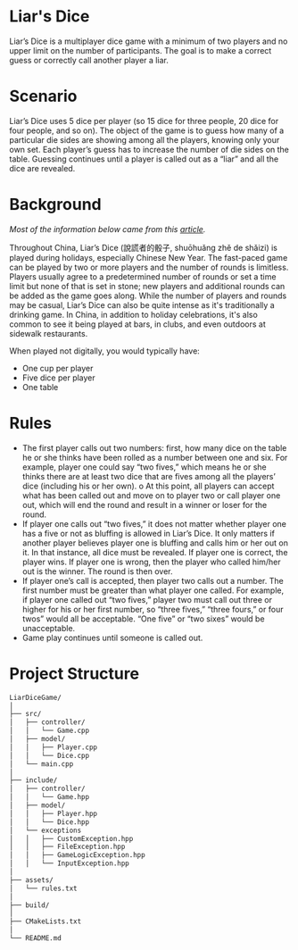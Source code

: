 # Liar's Dice
Liar’s Dice is a multiplayer dice game with a minimum of two players and no upper limit on the number
of participants. The goal is to make a correct guess or correctly call another player a liar.

# Scenario
Liar’s Dice uses 5 dice per player (so 15 dice for three people, 20 dice for four people, and so on). The object of the game is to guess how many of a particular die sides are showing among all the players, knowing only your own set. Each player’s guess has to increase the number of die sides on the table. Guessing continues until a player is called out as a “liar” and all the dice are revealed.

# Background
_Most of the information below came from this [article](https://www.thoughtco.com/how-to-play-liars-dice-687532)._

Throughout China, Liar’s Dice (說謊者的骰子, shuōhuǎng zhě de shǎizi) is played during holidays, especially Chinese New Year. The fast-paced game can be played by two or more players and the number of rounds is limitless. Players usually agree to a predetermined number of rounds or set a time limit but none of that is set in stone; new players and additional rounds can be added as the game goes along. While the number of players and rounds may be casual, Liar’s Dice can also be quite intense as it's traditionally a drinking game. In China, in addition to holiday celebrations, it's also common to see it being played at bars, in clubs, and even outdoors at sidewalk restaurants.

When played not digitally, you would typically have:
- One cup per player
- Five dice per player
- One table

# Rules
- The first player calls out two numbers: first, how many dice on the table he or she thinks have
been rolled as a number between one and six. For example, player one could say “two fives,”
which means he or she thinks there are at least two dice that are fives among all the players’
dice (including his or her own).
o At this point, all players can accept what has been called out and move on to player two
or call player one out, which will end the round and result in a winner or loser for the
round.
- If player one calls out “two fives,” it does not matter whether player one has a five or not as
bluffing is allowed in Liar’s Dice. It only matters if another player believes player one is bluffing
and calls him or her out on it. In that instance, all dice must be revealed. If player one is correct,
the player wins. If player one is wrong, then the player who called him/her out is the winner.
The round is then over.
- If player one’s call is accepted, then player two calls out a number. The first number must be
greater than what player one called. For example, if player one called out “two fives,” player
two must call out three or higher for his or her first number, so “three fives,” “three fours,” or
four twos” would all be acceptable. “One five” or “two sixes” would be unacceptable.
- Game play continues until someone is called out.

# Project Structure
```md
LiarDiceGame/
│
├── src/
│   ├── controller/
│   │   └── Game.cpp
│   ├── model/
│   │   ├── Player.cpp
│   │   └── Dice.cpp
│   └── main.cpp
│
├── include/
│   ├── controller/
│   │   └── Game.hpp
│   ├── model/
│   │   ├── Player.hpp
│   │   └── Dice.hpp
│   └── exceptions
│   │   ├── CustomException.hpp
│   │   ├── FileException.hpp
│   │   ├── GameLogicException.hpp
│   │   └── InputException.hpp
│
├── assets/
│   └── rules.txt
│
├── build/
│
├── CMakeLists.txt
│
└── README.md
```